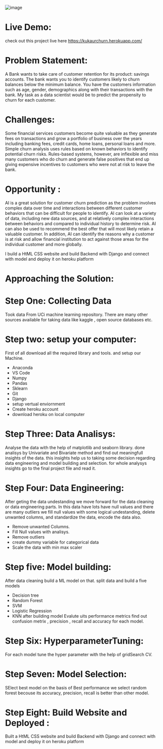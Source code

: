 ![image](https://user-images.githubusercontent.com/64827508/122140576-e27f8400-ce08-11eb-89c5-f56099efd9d1.png)

# Live Demo:
check out this project live here
https://kukaurchurn.herokuapp.com/ 

# Problem Statement:
A Bank wants to take care of customer retention for its product: savings accounts. The bank wants you to identify customers likely to churn balances below the minimum balance. You have the customers information such as age, gender, demographics along with their transactions with the bank.
My task as a data scientist would be to predict the propensity to churn for each customer.

# Challenges:
Some financial services customers become quite valuable as they generate fees on transactions and grow a portfolio of business over the years including banking fees, credit cards, home loans, personal loans and more. Simple churn analysis uses rules based on known behaviors to identify potential churn risks. Rules-based systems, however, are inflexible and miss many customers who do churn and generate false positives that end up giving expensive incentives to customers who were not at risk to leave the bank.

# Opportunity :
AI is a great solution for customer churn prediction as the problem involves complex data over time and interactions between different customer behaviors that can be difficult for people to identify. AI can look at a variety of data, including new data sources, and at relatively complex interactions between behaviors and compared to individual history to determine risk. AI can also be used to recommend the best offer that will most likely retain a valuable customer. In addition, AI can identify the reasons why a customer is at risk and allow financial institution to act against those areas for the individual customer and more globally.


I build a HtML CSS website and build Backend with Django and connect with model and deploy it on heroku platform

# Approaching the Solution:


# Step One: Collecting Data
Took data From UCi machine learning repository. There are many other sources available for taking data like kaggle , open source databases etc.

# Step two: setup your computer:
First of all download all the required library and tools. and setup our Machine.
- Anaconda
- VS Code
- Numpy
- Pandas
- Sklearn
- Git
- Django
- setup vertual enviornment
- Create heroku account
- download heroku on local computer

# Step Three: Data Analisys:
Analyse the data with the help of matplotlib and seaborn library. done analisys by Univariate and Bivariate method and
find out meaningfull insights of the data. this insights help us to taking some decision regarding data engineering and model building and selection.
for whole analysys insights go to the final project file and read it.

# Step Four: Data Engineering:
After geting the data undestanding we move forward for the data cleaning or data engineering parts. In this data have lots have null values and there are many outliers we 
fill null values with some logical undestanding, delete unwanted columns, and standardize the data, encode the data also.
- Remove unwanted Columns.
- Fill Null values with analisys.
- Remove outliers
- create dummy variable for categorical data
- Scale the data with min max scaler
# Step five: Model building:
After data cleaning build a ML model on that. split data and build a five models
- Decision tree
- Random Forest
- SVM
- Logistic Regression
- KNN
after building model Evalute uits performance metrics find out confusion metrix , precision , recall and accuracy for each model.


# Step Six: HyperparameterTuning:
 For each model tune the hyper parameter with the help of gridSearch CV. 
 
 # Step Seven: Model Selection:
 
 SElect best model on the basis of Best performance we select random forest becouse its accuracy, precision, recall is better than other model.
 
 # Step Eight: Build Website and Deployed :
 Built a HtML CSS website and build Backend with Django and connect with model and deploy it on heroku platform
 



